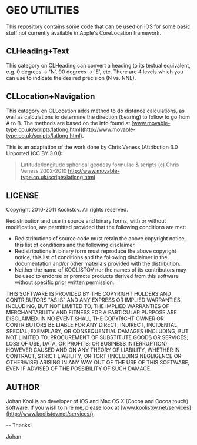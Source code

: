 GEO UTILITIES
=============

This repository contains some code that can be used on iOS for some basic stuff not currently available in Apple's CoreLocation framework.

CLHeading+Text
--------------
This category on CLHeading can convert a heading to its textual equivalent, e.g. 0 degrees -> 'N', 90 degrees -> 'E', etc. There are 4 levels which you can use to indicate the desired precision (N vs. NNE).

CLLocation+Navigation
---------------------
This category on CLLocation adds method to do distance calculations, as well as calculations to determine the direction (bearing) to follow to go from A to B. The methods are based on the info found at [www.movable-type.co.uk/scripts/latlong.html](http://www.movable-type.co.uk/scripts/latlong.html).

This is an adaptation of the work done by Chris Veness (Attribution 3.0 Unported (CC BY 3.0)): 

> Latitude/longitude spherical geodesy formulae & scripts (c) Chris Veness 2002-2010 
> http://www.movable-type.co.uk/scripts/latlong.html


LICENSE
-------
Copyright 2010-2011 Koolistov. All rights reserved.

Redistribution and use in source and binary forms, with or without modification, are 
permitted provided that the following conditions are met:

* Redistributions of source code must retain the above copyright notice, this list of 
  conditions and the following disclaimer.
* Redistributions in binary form must reproduce the above copyright notice, this list 
  of conditions and the following disclaimer in the documentation and/or other materials 
  provided with the distribution.
* Neither the name of KOOLISTOV nor the names of its contributors may be used to 
  endorse or promote products derived from this software without specific prior written 
  permission.

THIS SOFTWARE IS PROVIDED BY THE COPYRIGHT HOLDERS AND CONTRIBUTORS "AS IS" AND ANY 
EXPRESS OR IMPLIED WARRANTIES, INCLUDING, BUT NOT LIMITED TO, THE IMPLIED WARRANTIES OF 
MERCHANTABILITY AND FITNESS FOR A PARTICULAR PURPOSE ARE DISCLAIMED. IN NO EVENT SHALL 
THE COPYRIGHT OWNER OR CONTRIBUTORS BE LIABLE FOR ANY DIRECT, INDIRECT, INCIDENTAL, 
SPECIAL, EXEMPLARY, OR CONSEQUENTIAL DAMAGES (INCLUDING, BUT NOT LIMITED TO, PROCUREMENT 
OF SUBSTITUTE GOODS OR SERVICES; LOSS OF USE, DATA, OR PROFITS; OR BUSINESS INTERRUPTION) 
HOWEVER CAUSED AND ON ANY THEORY OF LIABILITY, WHETHER IN CONTRACT, STRICT LIABILITY, 
OR TORT (INCLUDING NEGLIGENCE OR OTHERWISE) ARISING IN ANY WAY OUT OF THE USE OF THIS 
SOFTWARE, EVEN IF ADVISED OF THE POSSIBILITY OF SUCH DAMAGE.

AUTHOR
------
Johan Kool is an developer of iOS and Mac OS X (Cocoa and Cocoa touch) software. If you wish to hire me, please look at [www.koolistov.net/services](http://www.koolistov.net/services/).

-- Thanks!

Johan

